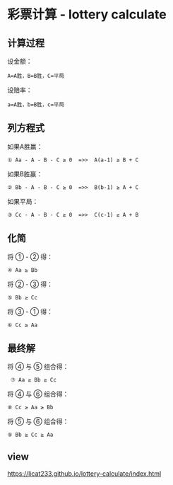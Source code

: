 # 彩票计算 - lottery calculate

## 计算过程
设金额：
```
A=A胜，B=B胜，C=平局  
```
设赔率：
```
a=A胜，b=B胜，c=平局  
```

## 列方程式
如果A胜赢：
```
① Aa - A - B - C ≥ 0  =>>  A(a-1) ≥ B + C
```
如果B胜赢：
```
② Bb - A - B - C ≥ 0  =>>  B(b-1) ≥ A + C
```
如果平局：
```
③ Cc - A - B - C ≥ 0  =>>  C(c-1) ≥ A + B
```

## 化简
将 ① - ② 得： 
```
④ Aa ≥ Bb
```
将 ② - ③ 得： 
```
⑤ Bb ≥ Cc
```
将 ③ - ① 得： 
```
⑥ Cc ≥ Aa
```

## 最终解
将 ④ 与 ⑤ 组合得：
```
 ⑦ Aa ≥ Bb ≥ Cc
```
将 ④ 与 ⑥ 组合得： 
```
⑧ Cc ≥ Aa ≥ Bb
```
将 ⑤ 与 ⑥ 组合得： 
```
⑨ Bb ≥ Cc ≥ Aa
```

## view
<https://licat233.github.io/lottery-calculate/index.html>

